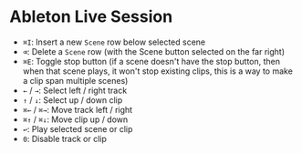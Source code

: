 # Ableton Live Session

- `⌘I`: Insert a new `Scene` row below selected scene
- `⌫`: Delete a `Scene` row (with the Scene button selected on the far right)
- `⌘E`: Toggle stop button (if a scene doesn't have the stop button, then when that scene plays, it won't stop existing clips, this is a way to make a clip span multiple scenes)
- `←` / `→`: Select left / right track
- `↑` / `↓`: Select up / down clip
- `⌘←` / `⌘→`: Move track left / right
- `⌘↑` / `⌘↓`: Move clip up / down
- `↩`: Play selected scene or clip
- `0`: Disable track or clip
